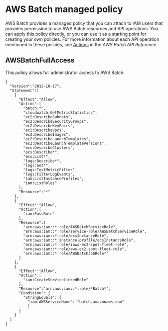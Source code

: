 # AWS Batch managed policy<a name="batch_managed_policies"></a>

AWS Batch provides a managed policy that you can attach to IAM users that provides permission to use AWS Batch resources and API operations\. You can apply this policy directly, or you can use it as a starting point for creating your own policies\. For more information about each API operation mentioned in these policies, see [Actions](https://docs.aws.amazon.com/batch/latest/APIReference/API_Operations.html) in the *AWS Batch API Reference*\.

## AWSBatchFullAccess<a name="AWSBatchFullAccess"></a>

This policy allows full administrator access to AWS Batch\.

```
{
  "Version":"2012-10-17",
  "Statement":[
    {
      "Effect":"Allow",
      "Action":[
        "batch:*",
        "cloudwatch:GetMetricStatistics",
        "ec2:DescribeSubnets",
        "ec2:DescribeSecurityGroups",
        "ec2:DescribeKeyPairs",
        "ec2:DescribeVpcs",
        "ec2:DescribeImages",
        "ec2:DescribeLaunchTemplates",
        "ec2:DescribeLaunchTemplateVersions",
        "ecs:DescribeClusters",
        "ecs:Describe*",
        "ecs:List*",
        "logs:Describe*",
        "logs:Get*",
        "logs:TestMetricFilter",
        "logs:FilterLogEvents",
        "iam:ListInstanceProfiles",
        "iam:ListRoles"
      ],
      "Resource":"*"
    },
    {
      "Effect":"Allow",
      "Action":[
        "iam:PassRole"
      ],
      "Resource":[
        "arn:aws:iam::*:role/AWSBatchServiceRole",
        "arn:aws:iam::*:role/service-role/AWSBatchServiceRole",
        "arn:aws:iam::*:role/ecsInstanceRole",
        "arn:aws:iam::*:instance-profile/ecsInstanceRole",
        "arn:aws:iam::*:role/iaws-ec2-spot-fleet-role",
        "arn:aws:iam::*:role/aws-ec2-spot-fleet-role",
        "arn:aws:iam::*:role/AWSBatchJobRole*"
      ]
    },
    {
      "Effect":"Allow",
      "Action":[
        "iam:CreateServiceLinkedRole"
      ],
      "Resource":"arn:aws:iam::*:role/*Batch*",
      "Condition": {
        "StringEquals": {
          "iam:AWSServiceName": "batch.amazonaws.com"
          }
      }
    }
  ]
}
```
